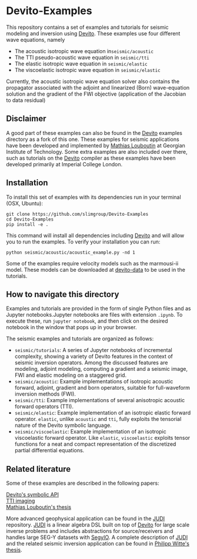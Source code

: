 
# Devito-Examples


This repository contains a set of examples and tutorials for seismic modeling and inversion using [Devito].
These examples use four different wave equations, namely

- The acoustic isotropic wave equation in`seismic/acoustic`
- The TTI pseudo-acoustic wave equation in `seismic/tti`
- The elastic isotropic wave equation in `seismic/elastic`
- The viscoelastic isotropic wave equation in `seismic/elastic`

Currently, the acoustic isotropic wave equation solver also contains the propagator associated with the adjoint and linearized (Born) wave-equation solution and the gradient of the FWI objective (application of the Jacobian to data residual)

## Disclaimer

A good part of these examples can also be found in the [Devito] examples directory as a fork of this one. These examples for seismic applications have been developed and implemented by [Mathias Louboutin](https://slim.gatech.edu/people/mathias-louboutin) at Georgian Institute of Technology. Some extra examples are also included over there, such as tutorials on the [Devito] compiler as these examples have been developed primarily at Imperial College London.

## Installation

To install this set of examples with its dependencies run in your terminal (OSX, Ubuntu):

```
git clone https://github.com/slimgroup/Devito-Examples
cd Devito-Examples
pip install -e .
```

This command will install all dependencies including [Devito] and will allow you to run the examples. To verify your installation you can run:

```
python seismic/acoustic/acoustic_example.py -nd 1
```

Some of the examples require velocity models such as the marmousi-ii model. These models can be downloaded at [devito-data](https://github.com/devitocodes/data) to be used in the tutorials.

## How to navigate this directory

Examples and tutorials are provided in the form of single Python files and as Jupyter
notebooks.Jupyter notebooks are files with extension `.ipynb`. To execute these, run
`jupyter notebook`, and then click on the desired notebook in the window that
pops up in your browser.

The seismic examples and tutorials are organized as follows:

* `seismic/tutorials`: A series of Jupyter notebooks of incremental complexity,
  showing a variety of Devito features in the context of seismic inversion
  operators. Among the discussed features are modeling, adjoint modeling, computing a gradient and a seismic image, FWI and elastic modeling on a staggered grid.
* `seismic/acoustic`: Example implementations of isotropic acoustic forward,
  adjoint, gradient and born operators, suitable for full-waveform inversion
  methods (FWI).
* `seismic/tti`: Example implementations of several anisotropic acoustic
  forward operators (TTI).
* `seismic/elastic`: Example implementation of an isotropic elastic forward
  operator. `elastic`, unlike `acoustic` and `tti`, fully exploits the
  tensorial nature of the Devito symbolic language.
* `seismic/viscoelastic`: Example implementation of an isotropic viscoelastic
  forward operator. Like `elastic`, `viscoelastic` exploits tensor functions
  for a neat and compact representation of the discretized partial differential
  equations.

## Related literature

Some of these examples are described in the following papers:

[Devito's symbolic API](https://slim.gatech.edu/content/devito-embedded-domain-specific-language-finite-differences-and-geophysical-exploration)\
[TTI imaging](https://slim.gatech.edu/content/effects-wrong-adjoints-rtm-tti-media)\
[Mathias Louboutin's thesis](https://slim.gatech.edu/content/modeling-inversion-exploration-geophysics)

More advanced geophysical application can be found in the [JUDI] repository. [JUDI] is a linear algebra DSL built on top of [Devito] for large scale inverse problems and includes abstractions for source/receivers and handles large SEG-Y datasets with [SegyIO](https://github.com/slimgroup/SegyIO.jl). A complete description of [JUDI] and the related seismic inversion application can be found in [Philipp Witte's thesis](https://slim.gatech.edu/content/modeling-inversion-exploration-geophysics).

[JUDI]:https://github.com/slimgroup/JUDI.jl
[Devito]:https://www.devitoproject.org
